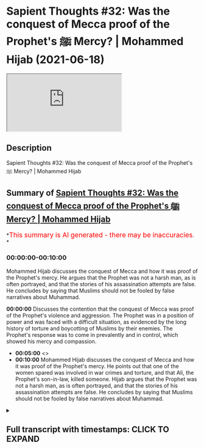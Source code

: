 # Sapient Thoughts #32: Was the conquest of Mecca proof of the Prophet's ﷺ Mercy? | Mohammed Hijab (2021-06-18)

<iframe loading='lazy' allow='autoplay' src='https://www.youtube.com/embed/T8NPXjP99kY'></iframe>

## Description

Sapient Thoughts #32: Was the conquest of Mecca proof of the Prophet's ﷺ Mercy? | Mohammed Hijab

## Summary of [Sapient Thoughts #32: Was the conquest of Mecca proof of the Prophet's ﷺ Mercy? | Mohammed Hijab](https://www.youtube.com/watch?v=T8NPXjP99kY)

*<span style="color:red; font-size:125%">This summary is AI generated - there may be inaccuracies</span>. *

### <a onclick="modifyYTiframeseektime('0')">00:00:00-00:10:00</a>

Mohammed Hijab discusses the conquest of Mecca and how it was proof of the Prophet's mercy. He argues that the Prophet was not a harsh man, as is often portrayed, and that the stories of his assassination attempts are false. He concludes by saying that Muslims should not be fooled by false narratives about Muhammad.

**<a onclick="modifyYTiframeseektime('0')">00:00:00</a>** Discusses the contention that the conquest of Mecca was proof of the Prophet's violence and aggression. The Prophet was in a position of power and was faced with a difficult situation, as evidenced by the long history of torture and boycotting of Muslims by their enemies. The Prophet's response was to come in prevalently and in control, which showed his mercy and compassion.

* **<a onclick="modifyYTiframeseektime('300')">00:05:00</a>** <>
* **<a onclick="modifyYTiframeseektime('600')">00:10:00</a>**  Mohammed Hijab discusses the conquest of Mecca and how it was proof of the Prophet's mercy. He points out that one of the women spared was involved in war crimes and torture, and that Ali, the Prophet's son-in-law, killed someone. Hijab argues that the Prophet was not a harsh man, as is often portrayed, and that the stories of his assassination attempts are false. He concludes by saying that Muslims should not be fooled by false narratives about Muhammad.

<details><summary><h2>Full transcript with timestamps: CLICK TO EXPAND</h2></summary>

<a onclick="modifyYTiframeseektime('2')">0:00:02</a> Music  
<a onclick="modifyYTiframeseektime('13')">0:00:13</a> welcome to another episode of sapient  
<a onclick="modifyYTiframeseektime('15')">0:00:15</a> thought so we discussed theo  
<a onclick="modifyYTiframeseektime('16')">0:00:16</a> philosophical issues  
<a onclick="modifyYTiframeseektime('18')">0:00:18</a> where we answer the objections and the  
<a onclick="modifyYTiframeseektime('20')">0:00:20</a> retractions of the detractors  
<a onclick="modifyYTiframeseektime('22')">0:00:22</a> of islam in addition to making our own  
<a onclick="modifyYTiframeseektime('24')">0:00:24</a> arguments for the veracity of islam  
<a onclick="modifyYTiframeseektime('27')">0:00:27</a> today insha'allah we're going to be  
<a onclick="modifyYTiframeseektime('28')">0:00:28</a> talking about a contention  
<a onclick="modifyYTiframeseektime('31')">0:00:31</a> that is probably one of the most severe  
<a onclick="modifyYTiframeseektime('33')">0:00:33</a> and untrue contentions that we're going  
<a onclick="modifyYTiframeseektime('35')">0:00:35</a> to be dealing with in this entire series  
<a onclick="modifyYTiframeseektime('37')">0:00:37</a> it's something which aims to cast  
<a onclick="modifyYTiframeseektime('39')">0:00:39</a> aspersion on the good  
<a onclick="modifyYTiframeseektime('41')">0:00:41</a> character besmirch the good character of  
<a onclick="modifyYTiframeseektime('43')">0:00:43</a> the prophet muhammad  
<a onclick="modifyYTiframeseektime('47')">0:00:47</a> and label him as a violent man a man  
<a onclick="modifyYTiframeseektime('51')">0:00:51</a> of violence and aggression rather than  
<a onclick="modifyYTiframeseektime('54')">0:00:54</a> as the quran says about him  
<a onclick="modifyYTiframeseektime('56')">0:00:56</a> a mercy the prophet muhammad sallallahu  
<a onclick="modifyYTiframeseektime('59')">0:00:59</a> alaihi wasallam  
<a onclick="modifyYTiframeseektime('60')">0:01:00</a> let's actually start with that he is  
<a onclick="modifyYTiframeseektime('62')">0:01:02</a> mentioned of the quran  
<a onclick="modifyYTiframeseektime('64')">0:01:04</a> as a mercy for humankind  
<a onclick="modifyYTiframeseektime('70')">0:01:10</a> he sent him as a mercy for humankind  
<a onclick="modifyYTiframeseektime('73')">0:01:13</a> and then indeed in fact allah mentions  
<a onclick="modifyYTiframeseektime('76')">0:01:16</a> in chapter number three verse 159  
<a onclick="modifyYTiframeseektime('91')">0:01:31</a> that if you are harsh hearted with them  
<a onclick="modifyYTiframeseektime('93')">0:01:33</a> they would have fleed  
<a onclick="modifyYTiframeseektime('94')">0:01:34</a> from from aside you in other words  
<a onclick="modifyYTiframeseektime('96')">0:01:36</a> really  
<a onclick="modifyYTiframeseektime('97')">0:01:37</a> that if you're talking about a harsh  
<a onclick="modifyYTiframeseektime('99')">0:01:39</a> character  
<a onclick="modifyYTiframeseektime('100')">0:01:40</a> harsh characters like that unmerciful  
<a onclick="modifyYTiframeseektime('103')">0:01:43</a> characters like that they don't act  
<a onclick="modifyYTiframeseektime('106')">0:01:46</a> uh as magnets for the people they will  
<a onclick="modifyYTiframeseektime('109')">0:01:49</a> be repelling the people away from them  
<a onclick="modifyYTiframeseektime('110')">0:01:50</a> rather than bringing them close to them  
<a onclick="modifyYTiframeseektime('112')">0:01:52</a> and so allah is saying if you are  
<a onclick="modifyYTiframeseektime('114')">0:01:54</a> harshhearted with them they would have  
<a onclick="modifyYTiframeseektime('115')">0:01:55</a> been  
<a onclick="modifyYTiframeseektime('116')">0:01:56</a> dispersing from around you which which  
<a onclick="modifyYTiframeseektime('119')">0:01:59</a> in fact is a very rational argument in  
<a onclick="modifyYTiframeseektime('121')">0:02:01</a> addition to this argument  
<a onclick="modifyYTiframeseektime('123')">0:02:03</a> which the quran mentions there's  
<a onclick="modifyYTiframeseektime('125')">0:02:05</a> actually the life of the prophet  
<a onclick="modifyYTiframeseektime('126')">0:02:06</a> muhammad  
<a onclick="modifyYTiframeseektime('128')">0:02:08</a> itself and we could mention the  
<a onclick="modifyYTiframeseektime('131')">0:02:11</a> situation of  
<a onclick="modifyYTiframeseektime('134')">0:02:14</a> when he went to if but that would  
<a onclick="modifyYTiframeseektime('136')">0:02:16</a> require a video on its own right today  
<a onclick="modifyYTiframeseektime('138')">0:02:18</a> insha'allah  
<a onclick="modifyYTiframeseektime('139')">0:02:19</a> i just wanted to focus on one primary  
<a onclick="modifyYTiframeseektime('142')">0:02:22</a> example which is fat mecca which is the  
<a onclick="modifyYTiframeseektime('145')">0:02:25</a> conquest of mecca  
<a onclick="modifyYTiframeseektime('147')">0:02:27</a> the reason why i wanted to focus on this  
<a onclick="modifyYTiframeseektime('149')">0:02:29</a> example in the seerah of the prophet  
<a onclick="modifyYTiframeseektime('150')">0:02:30</a> muhammad  
<a onclick="modifyYTiframeseektime('153')">0:02:33</a> is because this is a position where the  
<a onclick="modifyYTiframeseektime('155')">0:02:35</a> prophet muhammad was  
<a onclick="modifyYTiframeseektime('156')">0:02:36</a> in in a position of power  
<a onclick="modifyYTiframeseektime('160')">0:02:40</a> you know it's not a test for people to  
<a onclick="modifyYTiframeseektime('161')">0:02:41</a> be um  
<a onclick="modifyYTiframeseektime('163')">0:02:43</a> merciful when they're weak because when  
<a onclick="modifyYTiframeseektime('166')">0:02:46</a> you are weak  
<a onclick="modifyYTiframeseektime('168')">0:02:48</a> you could you are forced to be humble  
<a onclick="modifyYTiframeseektime('171')">0:02:51</a> when you are weak you are forced to be  
<a onclick="modifyYTiframeseektime('173')">0:02:53</a> humble because sometimes you have no  
<a onclick="modifyYTiframeseektime('175')">0:02:55</a> other choice  
<a onclick="modifyYTiframeseektime('176')">0:02:56</a> but when you are in a position of power  
<a onclick="modifyYTiframeseektime('179')">0:02:59</a> that is where the real test is  
<a onclick="modifyYTiframeseektime('182')">0:03:02</a> likewise for example a poor person  
<a onclick="modifyYTiframeseektime('184')">0:03:04</a> cannot be tested in the same way  
<a onclick="modifyYTiframeseektime('186')">0:03:06</a> with wealth as a rich person will be and  
<a onclick="modifyYTiframeseektime('188')">0:03:08</a> so  
<a onclick="modifyYTiframeseektime('189')">0:03:09</a> the more power authority you have the  
<a onclick="modifyYTiframeseektime('192')">0:03:12</a> more responsibility you have and that's  
<a onclick="modifyYTiframeseektime('194')">0:03:14</a> a very well known principle that is the  
<a onclick="modifyYTiframeseektime('196')">0:03:16</a> reason why we've chosen fat hameko the  
<a onclick="modifyYTiframeseektime('198')">0:03:18</a> conquest of mecca as the primary example  
<a onclick="modifyYTiframeseektime('200')">0:03:20</a> today  
<a onclick="modifyYTiframeseektime('201')">0:03:21</a> now the conquest of mecca occurred when  
<a onclick="modifyYTiframeseektime('204')">0:03:24</a> the prophet and the companions  
<a onclick="modifyYTiframeseektime('206')">0:03:26</a> they went into mecca they went into  
<a onclick="modifyYTiframeseektime('210')">0:03:30</a> mecca this place this city  
<a onclick="modifyYTiframeseektime('213')">0:03:33</a> which the chieftains of which were  
<a onclick="modifyYTiframeseektime('215')">0:03:35</a> responsible  
<a onclick="modifyYTiframeseektime('216')">0:03:36</a> for torturing and boycotting the muslims  
<a onclick="modifyYTiframeseektime('219')">0:03:39</a> for  
<a onclick="modifyYTiframeseektime('219')">0:03:39</a> 13 long years we know the stories of  
<a onclick="modifyYTiframeseektime('223')">0:03:43</a> bilal  
<a onclick="modifyYTiframeseektime('224')">0:03:44</a> radhiallahu when he was being tortured  
<a onclick="modifyYTiframeseektime('228')">0:03:48</a> and the boulders were being put on him  
<a onclick="modifyYTiframeseektime('230')">0:03:50</a> and he said  
<a onclick="modifyYTiframeseektime('232')">0:03:52</a> one god one god we know the stories of a  
<a onclick="modifyYTiframeseektime('235')">0:03:55</a> story of sumayyah  
<a onclick="modifyYTiframeseektime('237')">0:03:57</a> and when she was killed  
<a onclick="modifyYTiframeseektime('240')">0:04:00</a> was the first mata in islam the first  
<a onclick="modifyYTiframeseektime('242')">0:04:02</a> female mata  
<a onclick="modifyYTiframeseektime('244')">0:04:04</a> and she was killed in front of her son  
<a onclick="modifyYTiframeseektime('246')">0:04:06</a> amar even  
<a onclick="modifyYTiframeseektime('248')">0:04:08</a> and he witnessed his own mother being  
<a onclick="modifyYTiframeseektime('250')">0:04:10</a> killed  
<a onclick="modifyYTiframeseektime('251')">0:04:11</a> we know the stories of the boycott we  
<a onclick="modifyYTiframeseektime('254')">0:04:14</a> know the stories of the attempted  
<a onclick="modifyYTiframeseektime('255')">0:04:15</a> murders  
<a onclick="modifyYTiframeseektime('256')">0:04:16</a> this is what happened in mecca now the  
<a onclick="modifyYTiframeseektime('258')">0:04:18</a> prophet now  
<a onclick="modifyYTiframeseektime('260')">0:04:20</a> and thousands of people coming from  
<a onclick="modifyYTiframeseektime('263')">0:04:23</a> medina  
<a onclick="modifyYTiframeseektime('265')">0:04:25</a> what are they going to do are they going  
<a onclick="modifyYTiframeseektime('266')">0:04:26</a> to come in an exact  
<a onclick="modifyYTiframeseektime('268')">0:04:28</a> revenge we're not talking about just 13  
<a onclick="modifyYTiframeseektime('271')">0:04:31</a> days or 13 weeks or even 13 months  
<a onclick="modifyYTiframeseektime('274')">0:04:34</a> we are talking about 13 long years  
<a onclick="modifyYTiframeseektime('277')">0:04:37</a> of torture of boycott of the hardest  
<a onclick="modifyYTiframeseektime('280')">0:04:40</a> conditions human beings can expect  
<a onclick="modifyYTiframeseektime('283')">0:04:43</a> and now the prophet is coming in  
<a onclick="modifyYTiframeseektime('286')">0:04:46</a> prevalent  
<a onclick="modifyYTiframeseektime('287')">0:04:47</a> and in control what is he going to do  
<a onclick="modifyYTiframeseektime('292')">0:04:52</a> is he going to walk in arrogant pomp  
<a onclick="modifyYTiframeseektime('296')">0:04:56</a> with his chest out like conor mcgregor  
<a onclick="modifyYTiframeseektime('298')">0:04:58</a> with the billionaires walk  
<a onclick="modifyYTiframeseektime('300')">0:05:00</a> into mecca killing and shooting oh  
<a onclick="modifyYTiframeseektime('304')">0:05:04</a> with bows and arrows killing slicing  
<a onclick="modifyYTiframeseektime('306')">0:05:06</a> people up left right and center  
<a onclick="modifyYTiframeseektime('308')">0:05:08</a> and saying you know welcome to my world  
<a onclick="modifyYTiframeseektime('313')">0:05:13</a> or something to that effect is he going  
<a onclick="modifyYTiframeseektime('315')">0:05:15</a> to go in  
<a onclick="modifyYTiframeseektime('316')">0:05:16</a> and pillage and rape as they accuse  
<a onclick="modifyYTiframeseektime('320')">0:05:20</a> muslims and islam of stating you can do  
<a onclick="modifyYTiframeseektime('322')">0:05:22</a> and do this  
<a onclick="modifyYTiframeseektime('323')">0:05:23</a> now the prophet came in humbly in fact  
<a onclick="modifyYTiframeseektime('326')">0:05:26</a> reports say that he  
<a onclick="modifyYTiframeseektime('327')">0:05:27</a> he lowered his head as he was coming in  
<a onclick="modifyYTiframeseektime('332')">0:05:32</a> it was so low that it was actually in  
<a onclick="modifyYTiframeseektime('335')">0:05:35</a> line with the  
<a onclick="modifyYTiframeseektime('336')">0:05:36</a> horse that he was riding here oh first  
<a onclick="modifyYTiframeseektime('339')">0:05:39</a> thing he did  
<a onclick="modifyYTiframeseektime('340')">0:05:40</a> is he demolished the 360  
<a onclick="modifyYTiframeseektime('344')">0:05:44</a> statues that were around the kaaba just  
<a onclick="modifyYTiframeseektime('346')">0:05:46</a> touched them  
<a onclick="modifyYTiframeseektime('347')">0:05:47</a> and they fell on their face and broke  
<a onclick="modifyYTiframeseektime('350')">0:05:50</a> and then he prayed  
<a onclick="modifyYTiframeseektime('352')">0:05:52</a> prayed in gratitude and thankfulness and  
<a onclick="modifyYTiframeseektime('354')">0:05:54</a> praise to the  
<a onclick="modifyYTiframeseektime('355')">0:05:55</a> to the lord almighty and bell even  
<a onclick="modifyYTiframeseektime('361')">0:06:01</a> the person who they were being racist to  
<a onclick="modifyYTiframeseektime('364')">0:06:04</a> and who had now been married to her  
<a onclick="modifyYTiframeseektime('365')">0:06:05</a> living to  
<a onclick="modifyYTiframeseektime('366')">0:06:06</a> alf and he had gone up to the kaaba  
<a onclick="modifyYTiframeseektime('370')">0:06:10</a> and done that then literally physically  
<a onclick="modifyYTiframeseektime('374')">0:06:14</a> on top  
<a onclick="modifyYTiframeseektime('375')">0:06:15</a> of the kaaba the same voice that had  
<a onclick="modifyYTiframeseektime('377')">0:06:17</a> been crying in agony  
<a onclick="modifyYTiframeseektime('391')">0:06:31</a> and this is in hadith he said the same  
<a onclick="modifyYTiframeseektime('395')">0:06:35</a> thing  
<a onclick="modifyYTiframeseektime('395')">0:06:35</a> that joseph said to his brothers as in  
<a onclick="modifyYTiframeseektime('398')">0:06:38</a> the quranic and old testament narrative  
<a onclick="modifyYTiframeseektime('401')">0:06:41</a> that there's no blame on you today  
<a onclick="modifyYTiframeseektime('404')">0:06:44</a> he forgave the people on mass the people  
<a onclick="modifyYTiframeseektime('406')">0:06:46</a> were forgiven  
<a onclick="modifyYTiframeseektime('408')">0:06:48</a> he forgave them even those  
<a onclick="modifyYTiframeseektime('411')">0:06:51</a> who were who killed  
<a onclick="modifyYTiframeseektime('415')">0:06:55</a> the most beloved some one of the most  
<a onclick="modifyYTiframeseektime('416')">0:06:56</a> beloved people to the prophet which was  
<a onclick="modifyYTiframeseektime('418')">0:06:58</a> hamza washi  
<a onclick="modifyYTiframeseektime('423')">0:07:03</a> washi we would later know that even the  
<a onclick="modifyYTiframeseektime('425')">0:07:05</a> prophet he forgave him but he couldn't  
<a onclick="modifyYTiframeseektime('426')">0:07:06</a> bear to see him more  
<a onclick="modifyYTiframeseektime('428')">0:07:08</a> he said to him  
<a onclick="modifyYTiframeseektime('431')">0:07:11</a> and can you  
<a onclick="modifyYTiframeseektime('444')">0:07:24</a> but he forgave him and he forgave the  
<a onclick="modifyYTiframeseektime('446')">0:07:26</a> people and in fact he offered them safe  
<a onclick="modifyYTiframeseektime('448')">0:07:28</a> havens he told them where to go  
<a onclick="modifyYTiframeseektime('452')">0:07:32</a> and this was how the prophet reacted  
<a onclick="modifyYTiframeseektime('455')">0:07:35</a> if he was bloodthirsty war hungry why is  
<a onclick="modifyYTiframeseektime('458')">0:07:38</a> he forgiving the people when he is most  
<a onclick="modifyYTiframeseektime('460')">0:07:40</a> powerful  
<a onclick="modifyYTiframeseektime('463')">0:07:43</a> that's the question of course now  
<a onclick="modifyYTiframeseektime('466')">0:07:46</a> some people are going to use the  
<a onclick="modifyYTiframeseektime('467')">0:07:47</a> exceptions to the rule those who are  
<a onclick="modifyYTiframeseektime('469')">0:07:49</a> assassinated  
<a onclick="modifyYTiframeseektime('471')">0:07:51</a> let's go through them because there are  
<a onclick="modifyYTiframeseektime('472')">0:07:52</a> some people who were assassinated that  
<a onclick="modifyYTiframeseektime('474')">0:07:54</a> day  
<a onclick="modifyYTiframeseektime('477')">0:07:57</a> but most of them had been guilty of  
<a onclick="modifyYTiframeseektime('480')">0:08:00</a> capital crimes  
<a onclick="modifyYTiframeseektime('481')">0:08:01</a> huge crimes war crimes  
<a onclick="modifyYTiframeseektime('485')">0:08:05</a> and yes there were exceptions made for  
<a onclick="modifyYTiframeseektime('487')">0:08:07</a> them  
<a onclick="modifyYTiframeseektime('488')">0:08:08</a> but i tell you what there was no  
<a onclick="modifyYTiframeseektime('490')">0:08:10</a> exceptions that were made for people  
<a onclick="modifyYTiframeseektime('491')">0:08:11</a> that were killed  
<a onclick="modifyYTiframeseektime('492')">0:08:12</a> unjustly for example when khalid who had  
<a onclick="modifyYTiframeseektime('496')">0:08:16</a> just become muslim  
<a onclick="modifyYTiframeseektime('497')">0:08:17</a> and didn't know the rulings of islamists  
<a onclick="modifyYTiframeseektime('499')">0:08:19</a> were as good and he killed some people  
<a onclick="modifyYTiframeseektime('501')">0:08:21</a> unjustly the prophet put his hand up  
<a onclick="modifyYTiframeseektime('503')">0:08:23</a> and this shows you in hyperbolized  
<a onclick="modifyYTiframeseektime('506')">0:08:26</a> fashion  
<a onclick="modifyYTiframeseektime('507')">0:08:27</a> to what extent the prophet was against  
<a onclick="modifyYTiframeseektime('510')">0:08:30</a> the killing of non-combatant innocent  
<a onclick="modifyYTiframeseektime('511')">0:08:31</a> civilians  
<a onclick="modifyYTiframeseektime('512')">0:08:32</a> put his hands up and he said  
<a onclick="modifyYTiframeseektime('516')">0:08:36</a> i am lama innibarium  
<a onclick="modifyYTiframeseektime('532')">0:08:52</a> which kind of actions are we talking  
<a onclick="modifyYTiframeseektime('533')">0:08:53</a> about we're talking about killing women  
<a onclick="modifyYTiframeseektime('535')">0:08:55</a> and children  
<a onclick="modifyYTiframeseektime('536')">0:08:56</a> we're talking sorry killing people uh  
<a onclick="modifyYTiframeseektime('538')">0:08:58</a> that were  
<a onclick="modifyYTiframeseektime('540')">0:09:00</a> uh to be forgiven this kind of action is  
<a onclick="modifyYTiframeseektime('544')">0:09:04</a> condemnable by the prophet and he wanted  
<a onclick="modifyYTiframeseektime('546')">0:09:06</a> to make clear  
<a onclick="modifyYTiframeseektime('547')">0:09:07</a> that that was not his policy that was  
<a onclick="modifyYTiframeseektime('550')">0:09:10</a> not his policy  
<a onclick="modifyYTiframeseektime('552')">0:09:12</a> there were people however who had been  
<a onclick="modifyYTiframeseektime('555')">0:09:15</a> there were some people who had been  
<a onclick="modifyYTiframeseektime('558')">0:09:18</a> exceptionalized  
<a onclick="modifyYTiframeseektime('559')">0:09:19</a> from the general rule and it for example  
<a onclick="modifyYTiframeseektime('562')">0:09:22</a> abdullah ibn abi but  
<a onclick="modifyYTiframeseektime('566')">0:09:26</a> abdullah ibn abi by the way most of us  
<a onclick="modifyYTiframeseektime('569')">0:09:29</a> had these many of them  
<a onclick="modifyYTiframeseektime('570')">0:09:30</a> are weak if you go and see his story and  
<a onclick="modifyYTiframeseektime('573')">0:09:33</a> stuff like the  
<a onclick="modifyYTiframeseektime('574')">0:09:34</a> the story of the wahi that the right  
<a onclick="modifyYTiframeseektime('575')">0:09:35</a> wingers and orientalists use  
<a onclick="modifyYTiframeseektime('577')">0:09:37</a> most of them are actually weak but  
<a onclick="modifyYTiframeseektime('583')">0:09:43</a> he at first was  
<a onclick="modifyYTiframeseektime('586')">0:09:46</a> to be assassinated but then he was  
<a onclick="modifyYTiframeseektime('588')">0:09:48</a> forgiven because he became muslim  
<a onclick="modifyYTiframeseektime('590')">0:09:50</a> and was there only muslims that were  
<a onclick="modifyYTiframeseektime('591')">0:09:51</a> forgiven no for example  
<a onclick="modifyYTiframeseektime('595')">0:09:55</a> you have tana and sarah the two girls  
<a onclick="modifyYTiframeseektime('597')">0:09:57</a> that were singing and doing these things  
<a onclick="modifyYTiframeseektime('600')">0:10:00</a> actually sarah was not just singing  
<a onclick="modifyYTiframeseektime('603')">0:10:03</a> you see some people some muslims they  
<a onclick="modifyYTiframeseektime('605')">0:10:05</a> say well this shows you the blasphemy  
<a onclick="modifyYTiframeseektime('606')">0:10:06</a> laws in  
<a onclick="modifyYTiframeseektime('607')">0:10:07</a> action and that's freedom of expression  
<a onclick="modifyYTiframeseektime('609')">0:10:09</a> freedom of speech no  
<a onclick="modifyYTiframeseektime('610')">0:10:10</a> even even as hack he mentions canada  
<a onclick="modifyYTiframeseektime('612')">0:10:12</a> taught the kenneth  
<a onclick="modifyYTiframeseektime('615')">0:10:15</a> she had physical that she was engaged in  
<a onclick="modifyYTiframeseektime('620')">0:10:20</a> physical other  
<a onclick="modifyYTiframeseektime('621')">0:10:21</a> torture of the muslims in mecca and the  
<a onclick="modifyYTiframeseektime('624')">0:10:24</a> prophet in particular  
<a onclick="modifyYTiframeseektime('626')">0:10:26</a> and had it been just about the poetry  
<a onclick="modifyYTiframeseektime('628')">0:10:28</a> that they recited then  
<a onclick="modifyYTiframeseektime('629')">0:10:29</a> why was one of them because it says hack  
<a onclick="modifyYTiframeseektime('632')">0:10:32</a> one of them was spared  
<a onclick="modifyYTiframeseektime('637')">0:10:37</a> so clearly now we don't know much about  
<a onclick="modifyYTiframeseektime('639')">0:10:39</a> why the other one wasn't  
<a onclick="modifyYTiframeseektime('641')">0:10:41</a> but what we do know is that she was  
<a onclick="modifyYTiframeseektime('642')">0:10:42</a> involved in war crimes what we do know  
<a onclick="modifyYTiframeseektime('644')">0:10:44</a> is that she was involved in torture  
<a onclick="modifyYTiframeseektime('646')">0:10:46</a> what we do know is that she did not do  
<a onclick="modifyYTiframeseektime('649')">0:10:49</a> what the others did  
<a onclick="modifyYTiframeseektime('650')">0:10:50</a> in compliance and unfortunately she  
<a onclick="modifyYTiframeseektime('653')">0:10:53</a> couldn't make our life  
<a onclick="modifyYTiframeseektime('656')">0:10:56</a> however  
<a onclick="modifyYTiframeseektime('659')">0:10:59</a> he was spared actually even though  
<a onclick="modifyYTiframeseektime('662')">0:11:02</a> originally he was on the  
<a onclick="modifyYTiframeseektime('664')">0:11:04</a> list to be assassinated he was actually  
<a onclick="modifyYTiframeseektime('667')">0:11:07</a> eventually spared  
<a onclick="modifyYTiframeseektime('670')">0:11:10</a> actually even though that happened  
<a onclick="modifyYTiframeseektime('674')">0:11:14</a> this man this muslim this criminal  
<a onclick="modifyYTiframeseektime('677')">0:11:17</a> he actually tried to kill  
<a onclick="modifyYTiframeseektime('681')">0:11:21</a> the baby that was in the in the in the  
<a onclick="modifyYTiframeseektime('684')">0:11:24</a> in the belly of  
<a onclick="modifyYTiframeseektime('685')">0:11:25</a> um who was one of the daughters of the  
<a onclick="modifyYTiframeseektime('688')">0:11:28</a> prophet her and  
<a onclick="modifyYTiframeseektime('689')">0:11:29</a> fatima they were on the  
<a onclick="modifyYTiframeseektime('692')">0:11:32</a> riding beast and he tried to attack  
<a onclick="modifyYTiframeseektime('695')">0:11:35</a> these women  
<a onclick="modifyYTiframeseektime('696')">0:11:36</a> and one one of them has a miscarriage  
<a onclick="modifyYTiframeseektime('699')">0:11:39</a> when ali never tala found about that  
<a onclick="modifyYTiframeseektime('701')">0:11:41</a> he went and got his justice and he  
<a onclick="modifyYTiframeseektime('704')">0:11:44</a> executed that man  
<a onclick="modifyYTiframeseektime('705')">0:11:45</a> killed him yes this guy is now going for  
<a onclick="modifyYTiframeseektime('709')">0:11:49</a> women  
<a onclick="modifyYTiframeseektime('710')">0:11:50</a> and not just any women the daughters of  
<a onclick="modifyYTiframeseektime('712')">0:11:52</a> the prophet and the wife of ali  
<a onclick="modifyYTiframeseektime('714')">0:11:54</a> he got ali dealt with him accordingly  
<a onclick="modifyYTiframeseektime('719')">0:11:59</a> then you have no suburban  
<a onclick="modifyYTiframeseektime('724')">0:12:04</a> and he actually killed somebody a  
<a onclick="modifyYTiframeseektime('725')">0:12:05</a> capsule prime kata ansari  
<a onclick="modifyYTiframeseektime('727')">0:12:07</a> on sareen he killed an ansari so  
<a onclick="modifyYTiframeseektime('731')">0:12:11</a> he was killed  
<a onclick="modifyYTiframeseektime('735')">0:12:15</a> and he went to yemen and eventually  
<a onclick="modifyYTiframeseektime('739')">0:12:19</a> he became muslim  
<a onclick="modifyYTiframeseektime('743')">0:12:23</a> and you have some uh weak narrations  
<a onclick="modifyYTiframeseektime('747')">0:12:27</a> by the way on these assassination points  
<a onclick="modifyYTiframeseektime('749')">0:12:29</a> like of um  
<a onclick="modifyYTiframeseektime('751')">0:12:31</a> very weak the whole story is fake by the  
<a onclick="modifyYTiframeseektime('753')">0:12:33</a> way most of these stories that these  
<a onclick="modifyYTiframeseektime('755')">0:12:35</a> orientalists get are fake so this shows  
<a onclick="modifyYTiframeseektime('758')">0:12:38</a> you that  
<a onclick="modifyYTiframeseektime('759')">0:12:39</a> actually all of those who were on the  
<a onclick="modifyYTiframeseektime('760')">0:12:40</a> list most of them were actually spared  
<a onclick="modifyYTiframeseektime('762')">0:12:42</a> anyway  
<a onclick="modifyYTiframeseektime('763')">0:12:43</a> for those who had to be assassinated  
<a onclick="modifyYTiframeseektime('764')">0:12:44</a> from the exempted list  
<a onclick="modifyYTiframeseektime('767')">0:12:47</a> and even those who were not spared they  
<a onclick="modifyYTiframeseektime('769')">0:12:49</a> had  
<a onclick="modifyYTiframeseektime('770')">0:12:50</a> done some serious war crimes some  
<a onclick="modifyYTiframeseektime('773')">0:12:53</a> serious war crimes  
<a onclick="modifyYTiframeseektime('774')">0:12:54</a> and so the point of the matter is this  
<a onclick="modifyYTiframeseektime('777')">0:12:57</a> if the prophet was so  
<a onclick="modifyYTiframeseektime('779')">0:12:59</a> uh was it merciless  
<a onclick="modifyYTiframeseektime('782')">0:13:02</a> malevolent if he was  
<a onclick="modifyYTiframeseektime('786')">0:13:06</a> diabolical in this way why is he  
<a onclick="modifyYTiframeseektime('788')">0:13:08</a> forgiving the people on mass  
<a onclick="modifyYTiframeseektime('789')">0:13:09</a> why is he forgiving people that killed  
<a onclick="modifyYTiframeseektime('791')">0:13:11</a> his own family members  
<a onclick="modifyYTiframeseektime('793')">0:13:13</a> why is he going in and acting so humbly  
<a onclick="modifyYTiframeseektime('796')">0:13:16</a> why is he disassociating from the people  
<a onclick="modifyYTiframeseektime('799')">0:13:19</a> who did  
<a onclick="modifyYTiframeseektime('800')">0:13:20</a> who did kill people that should have  
<a onclick="modifyYTiframeseektime('802')">0:13:22</a> been forgiven  
<a onclick="modifyYTiframeseektime('803')">0:13:23</a> why is he making hyperbolizing his  
<a onclick="modifyYTiframeseektime('805')">0:13:25</a> action why is he  
<a onclick="modifyYTiframeseektime('807')">0:13:27</a> continuously as narrated in the reports  
<a onclick="modifyYTiframeseektime('809')">0:13:29</a> telling people not to kill women and  
<a onclick="modifyYTiframeseektime('811')">0:13:31</a> children  
<a onclick="modifyYTiframeseektime('811')">0:13:31</a> and to remain calm why why why the  
<a onclick="modifyYTiframeseektime('814')">0:13:34</a> reason why is because the narrative of  
<a onclick="modifyYTiframeseektime('816')">0:13:36</a> him  
<a onclick="modifyYTiframeseektime('816')">0:13:36</a> being a harsh man being a man that  
<a onclick="modifyYTiframeseektime('819')">0:13:39</a> cannot control himself in a war hungry  
<a onclick="modifyYTiframeseektime('821')">0:13:41</a> man  
<a onclick="modifyYTiframeseektime('822')">0:13:42</a> that's a false narrative and that's a  
<a onclick="modifyYTiframeseektime('823')">0:13:43</a> narrative that cannot be sustained  
<a onclick="modifyYTiframeseektime('825')">0:13:45</a> and that's a narrative that was  
<a onclick="modifyYTiframeseektime('826')">0:13:46</a> falsified by the life of the prophet  
<a onclick="modifyYTiframeseektime('828')">0:13:48</a> muhammad not only that  
<a onclick="modifyYTiframeseektime('830')">0:13:50</a> but those who followed him when he went  
<a onclick="modifyYTiframeseektime('833')">0:13:53</a> into  
<a onclick="modifyYTiframeseektime('834')">0:13:54</a> jerusalem and unlike what we're seeing  
<a onclick="modifyYTiframeseektime('836')">0:13:56</a> today with those muslims in  
<a onclick="modifyYTiframeseektime('839')">0:13:59</a> east jerusalem killing the people and  
<a onclick="modifyYTiframeseektime('841')">0:14:01</a> humiliating them trying to harm them  
<a onclick="modifyYTiframeseektime('842')">0:14:02</a> with no good reason he forgave them and  
<a onclick="modifyYTiframeseektime('845')">0:14:05</a> he allowed the christians and the  
<a onclick="modifyYTiframeseektime('846')">0:14:06</a> muslims and the jews  
<a onclick="modifyYTiframeseektime('847')">0:14:07</a> to work to live together  
<a onclick="modifyYTiframeseektime('850')">0:14:10</a> not only that but very famously despite  
<a onclick="modifyYTiframeseektime('854')">0:14:14</a> the fact that when the crusaders came in  
<a onclick="modifyYTiframeseektime('856')">0:14:16</a> and when they killed the muslim they  
<a onclick="modifyYTiframeseektime('857')">0:14:17</a> killed them so much so that the blood  
<a onclick="modifyYTiframeseektime('859')">0:14:19</a> had been  
<a onclick="modifyYTiframeseektime('860')">0:14:20</a> to the knees of the people he killed one  
<a onclick="modifyYTiframeseektime('862')">0:14:22</a> men women and children  
<a onclick="modifyYTiframeseektime('863')">0:14:23</a> but we're not sallah you'll be liberated  
<a onclick="modifyYTiframeseektime('865')">0:14:25</a> in jerusalem as it will be  
<a onclick="modifyYTiframeseektime('866')">0:14:26</a> insha'allah liberated again when zlatan  
<a onclick="modifyYTiframeseektime('870')">0:14:30</a> came in he spared the people  
<a onclick="modifyYTiframeseektime('872')">0:14:32</a> citing the sp the sparing and the  
<a onclick="modifyYTiframeseektime('873')">0:14:33</a> forgiving of the prophet muhammad  
<a onclick="modifyYTiframeseektime('875')">0:14:35</a> sallallahu alaihi sallam as his  
<a onclick="modifyYTiframeseektime('876')">0:14:36</a> inspiration  
<a onclick="modifyYTiframeseektime('880')">0:14:40</a> so don't come with this don't pretend  
<a onclick="modifyYTiframeseektime('884')">0:14:44</a> yeah don't pretend that the prophet was  
<a onclick="modifyYTiframeseektime('887')">0:14:47</a> this man that you want him to be he was  
<a onclick="modifyYTiframeseektime('890')">0:14:50</a> the most  
<a onclick="modifyYTiframeseektime('890')">0:14:50</a> merciful man the most forgiving man  
<a onclick="modifyYTiframeseektime('894')">0:14:54</a> but also the strongest man  
<a onclick="modifyYTiframeseektime('897')">0:14:57</a> both mind and body that ever lived in  
<a onclick="modifyYTiframeseektime('899')">0:14:59</a> estonia was alive  
</details>
